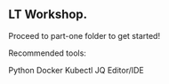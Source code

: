 ## LT Workshop.

Proceed to part-one folder to get started!

Recommended tools:

Python
Docker
Kubectl
JQ
Editor/IDE
